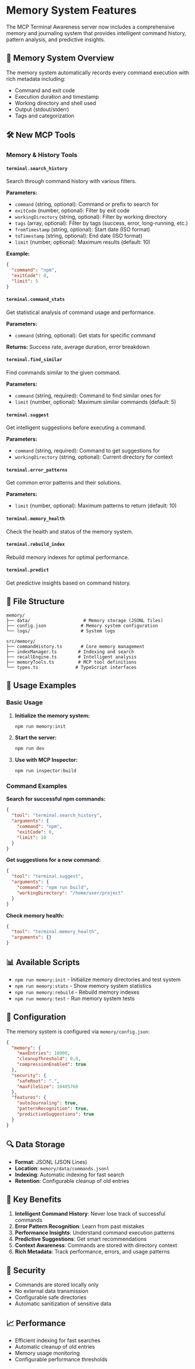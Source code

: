 # Memory System Features

The MCP Terminal Awareness server now includes a comprehensive memory and journaling system that provides intelligent command history, pattern analysis, and predictive insights.

## 🧠 Memory System Overview

The memory system automatically records every command execution with rich metadata including:
- Command and exit code
- Execution duration and timestamp
- Working directory and shell used
- Output (stdout/stderr)
- Tags and categorization

## 🛠️ New MCP Tools

### Memory & History Tools

#### `terminal.search_history`
Search through command history with various filters.

**Parameters:**
- `command` (string, optional): Command or prefix to search for
- `exitCode` (number, optional): Filter by exit code
- `workingDirectory` (string, optional): Filter by working directory
- `tags` (array, optional): Filter by tags (success, error, long-running, etc.)
- `fromTimestamp` (string, optional): Start date (ISO format)
- `toTimestamp` (string, optional): End date (ISO format)
- `limit` (number, optional): Maximum results (default: 10)

**Example:**
```json
{
  "command": "npm",
  "exitCode": 0,
  "limit": 5
}
```

#### `terminal.command_stats`
Get statistical analysis of command usage and performance.

**Parameters:**
- `command` (string, optional): Get stats for specific command

**Returns:** Success rate, average duration, error breakdown

#### `terminal.find_similar`
Find commands similar to the given command.

**Parameters:**
- `command` (string, required): Command to find similar ones for
- `limit` (number, optional): Maximum similar commands (default: 5)

#### `terminal.suggest`
Get intelligent suggestions before executing a command.

**Parameters:**
- `command` (string, required): Command to get suggestions for
- `workingDirectory` (string, optional): Current directory for context

#### `terminal.error_patterns`
Get common error patterns and their solutions.

**Parameters:**
- `limit` (number, optional): Maximum patterns to return (default: 10)

#### `terminal.memory_health`
Check the health and status of the memory system.

#### `terminal.rebuild_index`
Rebuild memory indexes for optimal performance.

#### `terminal.predict`
Get predictive insights based on command history.

## 📁 File Structure

```
memory/
├── data/                    # Memory storage (JSONL files)
├── config.json             # Memory system configuration
└── logs/                   # System logs

src/memory/
├── commandHistory.ts       # Core memory management
├── indexManager.ts        # Indexing and search
├── recallEngine.ts        # Intelligent analysis
├── memoryTools.ts         # MCP tool definitions
└── types.ts              # TypeScript interfaces
```

## 🚀 Usage Examples

### Basic Usage

1. **Initialize the memory system:**
   ```bash
   npm run memory:init
   ```

2. **Start the server:**
   ```bash
   npm run dev
   ```

3. **Use with MCP Inspector:**
   ```bash
   npm run inspector:build
   ```

### Command Examples

**Search for successful npm commands:**
```json
{
  "tool": "terminal.search_history",
  "arguments": {
    "command": "npm",
    "exitCode": 0,
    "limit": 10
  }
}
```

**Get suggestions for a new command:**
```json
{
  "tool": "terminal.suggest",
  "arguments": {
    "command": "npm run build",
    "workingDirectory": "/home/user/project"
  }
}
```

**Check memory health:**
```json
{
  "tool": "terminal.memory_health",
  "arguments": {}
}
```

## 📊 Available Scripts

- `npm run memory:init` - Initialize memory directories and test system
- `npm run memory:stats` - Show memory system statistics
- `npm run memory:rebuild` - Rebuild memory indexes
- `npm run memory:test` - Run memory system tests

## 🔧 Configuration

The memory system is configured via `memory/config.json`:

```json
{
  "memory": {
    "maxEntries": 10000,
    "cleanupThreshold": 0.8,
    "compressionEnabled": true
  },
  "security": {
    "safeRoot": ".",
    "maxFileSize": 10485760
  },
  "features": {
    "autoJournaling": true,
    "patternRecognition": true,
    "predictiveSuggestions": true
  }
}
```

## 🔍 Data Storage

- **Format**: JSONL (JSON Lines)
- **Location**: `memory/data/commands.jsonl`
- **Indexing**: Automatic indexing for fast search
- **Retention**: Configurable cleanup of old entries

## 🎯 Key Benefits

1. **Intelligent Command History**: Never lose track of successful commands
2. **Error Pattern Recognition**: Learn from past mistakes
3. **Performance Insights**: Understand command execution patterns
4. **Predictive Suggestions**: Get smart recommendations
5. **Context Awareness**: Commands are stored with directory context
6. **Rich Metadata**: Track performance, errors, and usage patterns

## 🔐 Security

- Commands are stored locally only
- No external data transmission
- Configurable safe directories
- Automatic sanitization of sensitive data

## 📈 Performance

- Efficient indexing for fast searches
- Automatic cleanup of old entries
- Memory usage monitoring
- Configurable performance thresholds